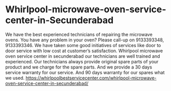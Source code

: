 # Whirlpool-microwave-oven-service-center-in-Secunderabad
  We have the best experienced technicians of repairing the microwave ovens. You have any problem in your oven?  Please call-up on 9133393348, 9133393346. We have taken some good initiatives of services like door to door service with low cost at customer’s satisfaction. Whirlpool microwave oven service center in secunderabad  our technicians are well trained and experienced. Our technicians always provide original spare parts of your product and we charge for the spare parts. And we provide a 30 days service warranty for our service. And 90 days warranty for our spares what we used.  https://whirlpoolbestservicecenter.com/whirlpool-microwave-oven-service-center-in-secunderabad/
